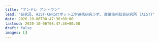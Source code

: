 ```yaml
---
title: "アンドレ アントワン"
lead: "研究員, AIST-CNRSロボット工学連携研究ラボ, 産業技術総合研究所 (AIST)"
date: 2020-10-06T08:47:36+00:00
lastmod: 2020-10-06T08:47:36+00:00
draft: false
images: []
---
```

